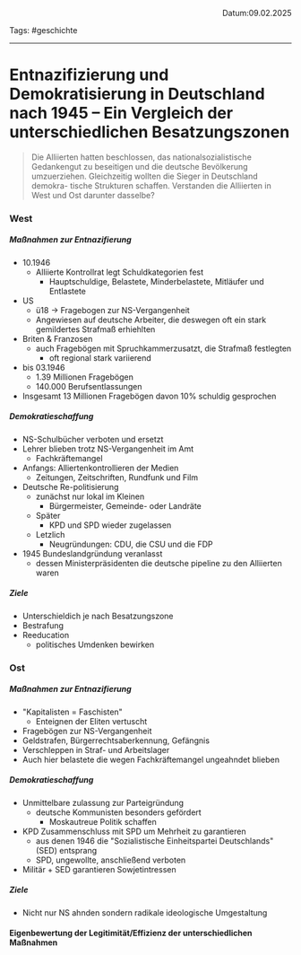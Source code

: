 <p align="right">Datum:09.02.2025</p>

Tags: #geschichte 

---

# Entnazifizierung und Demokratisierung in Deutschland nach 1945 – Ein Vergleich der unterschiedlichen Besatzungszonen

> Die Alliierten hatten beschlossen, das nationalsozialistische Gedankengut zu beseitigen und die
deutsche Bevölkerung umzuerziehen. Gleichzeitig wollten die Sieger in Deutschland demokra-
tische Strukturen schaffen. Verstanden die Alliierten in West und Ost darunter dasselbe?


### West
##### Maßnahmen zur Entnazifierung
- 10.1946
	- Alliierte Kontrollrat legt Schuldkategorien fest
		- Hauptschuldige, Belastete, Minderbelastete, Mitläufer und Entlastete
- US
	- ü18 → Fragebogen zur NS-Vergangenheit
	- Angewiesen auf deutsche Arbeiter, die deswegen oft ein stark gemildertes Strafmaß erhiehlten
- Briten & Franzosen
	- auch Fragebögen mit Spruchkammerzusatzt, die Strafmaß festlegten
		- oft regional stark variierend 
- bis 03.1946
	- 1.39 Millionen Fragebögen
	- 140.000 Berufsentlassungen
- Insgesamt 13 Millionen Fragebögen davon 10% schuldig gesprochen
##### Demokratieschaffung
- NS-Schulbücher verboten und ersetzt
- Lehrer blieben trotz NS-Vergangenheit im Amt
	- Fachkräftemangel
- Anfangs: Alliertenkontrollieren der Medien
	- Zeitungen, Zeitschriften, Rundfunk und Film
- Deutsche Re-politisierung 
	- zunächst nur lokal im Kleinen
		- Bürgermeister, Gemeinde- oder Landräte
	- Später 
		- KPD und SPD wieder zugelassen
	- Letzlich
		- Neugründungen: CDU, die CSU und die FDP
- 1945 Bundeslandgründung veranlasst
	- dessen Ministerpräsidenten die deutsche pipeline zu den Alliierten waren

##### Ziele
- Unterschieldich je nach Besatzungszone
- Bestrafung
- Reeducation
	- politisches Umdenken bewirken

### Ost
##### Maßnahmen zur Entnazifierung
- "Kapitalisten = Faschisten"
	- Enteignen der Eliten vertuscht
- Fragebögen zur NS-Vergangenheit
- Geldstrafen, Bürgerrechtsaberkennung, Gefängnis
- Verschleppen in Straf- und Arbeitslager
- Auch hier belastete die wegen Fachkräftemangel ungeahndet blieben

##### Demokratieschaffung
- Unmittelbare zulassung zur Parteigründung
	- deutsche Kommunisten besonders gefördert
		- Moskautreue Politik schaffen
- KPD Zusammenschluss mit SPD um Mehrheit zu garantieren
	- aus denen 1946 die "Sozialistische Einheitspartei Deutschlands"(SED) entsprang
	- SPD, ungewollte, anschließend verboten
- Militär + SED garantieren Sowjetintressen
##### Ziele
- Nicht nur NS ahnden sondern radikale ideologische Umgestaltung


#### Eigenbewertung der Legitimität/Effizienz der unterschiedlichen Maßnahmen
